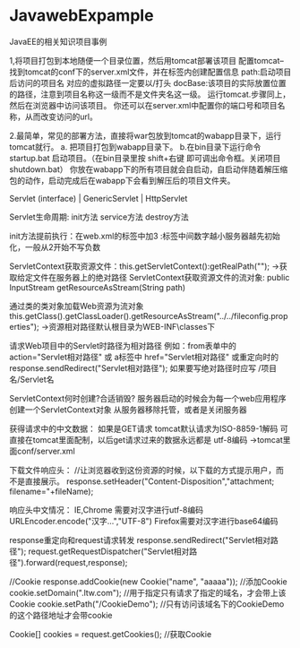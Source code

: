 # JavawebExpample
JavaEE的相关知识项目事例

1,将项目打包到本地随便一个目录位置，然后用tomcat部署该项目
配置tomcat–找到tomcat的conf下的server.xml文件，并在标签内创建配置信息
path:启动项目后访问的项目名   对应的虚拟路径一定要以/打头
docBase:该项目的实际放置位置的路径，注意到项目名称这一级而不是文件夹名这一级。 
运行tomcat.步骤同上，然后在浏览器中访问该项目。 
你还可以在server.xml中配置你的端口号和项目名称，从而改变访问的url。

2.最简单，常见的部署方法，直接将war包放到tomcat的wabapp目录下，运行tomcat就行。
a. 把项目打包到wabapp目录下。
b.在bin目录下运行命令 startup.bat 启动项目。（在bin目录里按 shift+右键 即可调出命令框。关闭项目 shutdown.bat）
你放在wabapp下的所有项目就会自启动，自启动伴随着解压缩包的动作，启动完成后在wabapp下会看到解压后的项目文件夹。

Servlet (interface)
  |
GenericServlet
  |
HttpServlet

Servlet生命周期: init方法   service方法   destroy方法

init方法提前执行：在web.xml的<servlet>标签中加<load-on-startup>3</load-on-startup> :标签中间数字越小服务器越先初始化，一般从2开始不写负数

ServletContext获取资源文件：this.getServletContext():getRealPath(""); ->获取给定文件在服务器上的绝对路径
ServletContext获取资源文件的流对象: public InputStream getResourceAsStream(String path)

通过类的类对象加载Web资源为流对象
this.getClass().getClassLoader().getResourceAsStream("../../fileconfig.properties"); ->资源相对路径默认根目录为WEB-INF\classes下

请求Web项目中的Servlet时路径为相对路径
例如：from表单中的action="Servlet相对路径"  或 a标签中 href="Servlet相对路径"  或重定向时的response.sendRedirect("Servlet相对路径");
如果要写绝对路径时应写  /项目名/Servlet名

ServletContext何时创建?合适销毁?
服务器启动的时候会为每一个web应用程序创建一个ServletContext对象
从服务器移除托管，或者是关闭服务器

获得请求中的中文数据：
如果是GET请求  tomcat默认请求为ISO-8859-1解码
可直接在tomcat里面配制，以后get请求过来的数据永远都是 utf-8编码  ->tomcat里面conf/server.xml
<Connector connectionTimeout="20000" port="8080" protocol="HTTP/1.1" redirectPort="8443" URIEncoding="UTF-8"/>

下载文件响应头：
//让浏览器收到这份资源的时候，以下载的方式提示用户，而不是直接展示。
response.setHeader("Content-Disposition","attachment; filename="+fileName);

响应头中文情况：
IE,Chrome 需要对汉字进行utf-8编码   URLEncoder.encode("汉字...","UTF-8")
Firefox需要对汉字进行base64编码

response重定向和request请求转发
response.sendRedirect("Servlet相对路径");
request.getRequestDispatcher("Servlet相对路径").forward(request,response);

//Cookie
response.addCookie(new Cookie("name", "aaaaa"));    //添加Cookie
cookie.setDomain(".ltw.com");    //用于指定只有请求了指定的域名，才会带上该Cookie
cookie.setPath("/CookieDemo");    //只有访问该域名下的CookieDemo的这个路径地址才会带cookie

Cookie[] cookies = request.getCookies();    //获取Cookie

